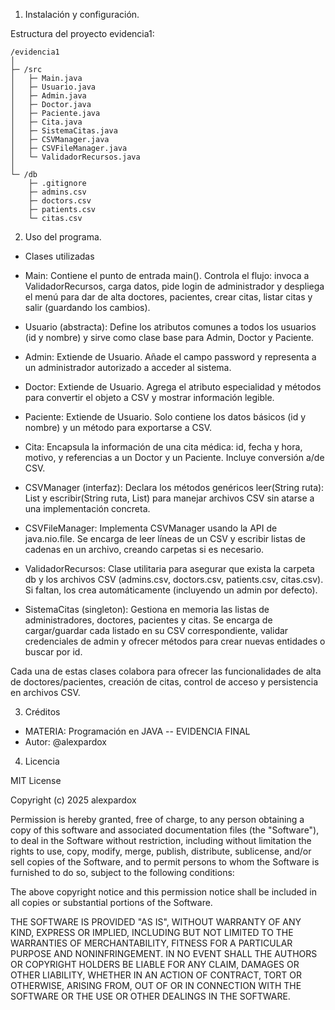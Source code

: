 1) Instalación y configuración.

Estructura del proyecto evidencia1: 

	/evidencia1
	│
	├─ /src
	│   ├─ Main.java
	│   ├─ Usuario.java
	│   ├─ Admin.java
	│   ├─ Doctor.java
	│   ├─ Paciente.java
	│   ├─ Cita.java
	│   ├─ SistemaCitas.java
	│   ├─ CSVManager.java
	│   ├─ CSVFileManager.java
	│   └─ ValidadorRecursos.java
	│
	└─ /db
 		├─ .gitignore
		├─ admins.csv
 		├─ doctors.csv
		├─ patients.csv
 		└─ citas.csv
   
2) Uso del programa.

- Clases utilizadas
	
- Main: 
Contiene el punto de entrada main(). Controla el flujo: invoca a ValidadorRecursos, carga datos, pide login de administrador y despliega el menú para dar de alta doctores, pacientes, crear citas, listar citas y salir (guardando los cambios).

- Usuario (abstracta):
Define los atributos comunes a todos los usuarios (id y nombre) y sirve como clase base para Admin, Doctor y Paciente.
	
- Admin:
Extiende de Usuario. Añade el campo password y representa a un administrador autorizado a acceder al sistema.

- Doctor:
Extiende de Usuario. Agrega el atributo especialidad y métodos para convertir el objeto a CSV y mostrar información legible.
	
- Paciente:
Extiende de Usuario. Solo contiene los datos básicos (id y nombre) y un método para exportarse a CSV.
	
- Cita:
Encapsula la información de una cita médica: id, fecha y hora, motivo, y referencias a un Doctor y un Paciente. Incluye conversión a/de CSV.
	
- CSVManager (interfaz): 
Declara los métodos genéricos leer(String ruta): List<String> y escribir(String ruta, List<String>) para manejar archivos CSV sin atarse a una implementación concreta.
	
- CSVFileManager:
Implementa CSVManager usando la API de java.nio.file. Se encarga de leer líneas de un CSV y escribir listas de cadenas en un archivo, creando carpetas si es necesario.
	
- ValidadorRecursos:
Clase utilitaria para asegurar que exista la carpeta db y los archivos CSV (admins.csv, doctors.csv, patients.csv, citas.csv). Si faltan, los crea automáticamente (incluyendo un admin por defecto).
	
- SistemaCitas (singleton):
Gestiona en memoria las listas de administradores, doctores, pacientes y citas. Se encarga de cargar/guardar cada listado en su CSV correspondiente, validar credenciales de admin y ofrecer métodos para crear nuevas entidades o buscar por id.

Cada una de estas clases colabora para ofrecer las funcionalidades de alta de doctores/pacientes, creación de citas, control de acceso y persistencia en archivos CSV.

3) Créditos

- MATERIA: Programación en JAVA -- EVIDENCIA FINAL
- Autor: @alexpardox

4) Licencia

MIT License

Copyright (c) 2025 alexpardox

Permission is hereby granted, free of charge, to any person obtaining a copy
of this software and associated documentation files (the "Software"), to deal
in the Software without restriction, including without limitation the rights
to use, copy, modify, merge, publish, distribute, sublicense, and/or sell
copies of the Software, and to permit persons to whom the Software is
furnished to do so, subject to the following conditions:

The above copyright notice and this permission notice shall be included in all
copies or substantial portions of the Software.

THE SOFTWARE IS PROVIDED "AS IS", WITHOUT WARRANTY OF ANY KIND, EXPRESS OR
IMPLIED, INCLUDING BUT NOT LIMITED TO THE WARRANTIES OF MERCHANTABILITY,
FITNESS FOR A PARTICULAR PURPOSE AND NONINFRINGEMENT. IN NO EVENT SHALL THE
AUTHORS OR COPYRIGHT HOLDERS BE LIABLE FOR ANY CLAIM, DAMAGES OR OTHER
LIABILITY, WHETHER IN AN ACTION OF CONTRACT, TORT OR OTHERWISE, ARISING FROM,
OUT OF OR IN CONNECTION WITH THE SOFTWARE OR THE USE OR OTHER DEALINGS IN THE
SOFTWARE.
